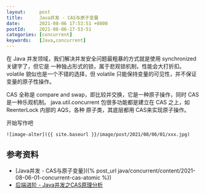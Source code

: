 ```yaml
---
layout:     post
title:      Java并发 - CAS与原子变量
date:       2021-08-06 17:53:51 +0800
postId:     2021-08-06-17-53-51
categories: [concurrent]
keywords:   [Java,concurrent]
---
```


在 Java 并发领域，我们解决并发安全问题最粗暴的方式就是使用 synchronized 关键字了，但它是
一种独占形式的锁，属于悲观锁机制，性能会大打折扣。volatile 貌似也是一个不错的选择，但 
volatile 只能保持变量的可见性，并不保证变量的原子性操作。

CAS 全称是 compare and swap，即比较并交换，它是一种原子操作，同时 CAS 是一种乐观机制。
java.util.concurrent 包很多功能都是建立在 CAS 之上，如 ReenterLock 内部的 AQS，各种
原子类，其底层都用 CAS来实现原子操作。



开始写作吧
```
![image-alter]({{ site.baseurl }}/image/post/2021/08/06/01/xxx.jpg)
```

## 参考资料

* [Java并发 - CAS与原子变量]({% post_url java/concurrent/content/2021-08-06-01-concurrent-cas-atomic %})
* [后端进阶 - Java并发之CAS原理分析](https://objcoding.com/2018/11/29/cas/)
